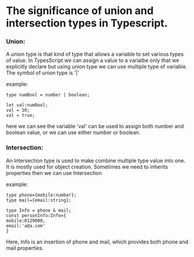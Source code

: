 # The significance of union and intersection types in Typescript.

### Union:

A union type is that kind of type that allows a variable to set various types of value. In TypesScript we can assign a value to a varialbe only that we explicitly declare but using union type we can use multiple type of variable. The symbol of union type is '|'

example:

```
type numBool = number | boolean;

let val:numBool;
val = 10;
val = true;
```

here we can see the variable 'val' can be used to assign both number and boolean value, or we can use either number or boolean.

### Intersection:

An Intersection type is used to make combine multiple type value into one. It is mostly used for object creation. Sometimes we need to inherits properties then we can use Intersection

example:

```
type phone={mobile:number};
type mail={email:string};

type Info = phone & mail;
const personInfo:Info={
mobile:0129000,
email:'a@a.com'
}
```

Here, Info is an insertion of phone and mail, which provides both phone and mail properties.